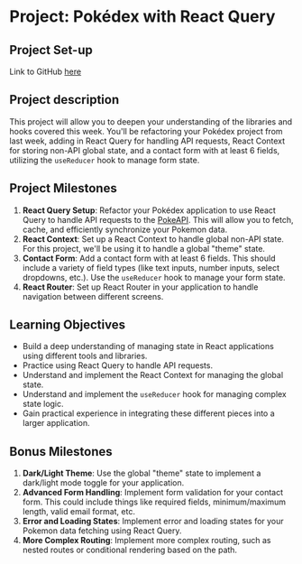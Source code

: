 # Project: Pokédex with React Query

## Project Set-up

Link to GitHub [here](https://github.com/kiboschool/frontend-week-7-final-project)

## Project description

This project will allow you to deepen your understanding of the libraries and hooks covered this week. You'll be refactoring your Pokédex project from last week, adding in React Query for handling API requests, React Context for storing non-API global state, and a contact form with at least 6 fields, utilizing the `useReducer` hook to manage form state.

## Project Milestones

1. **React Query Setup**: Refactor your Pokédex application to use React Query to handle API requests to the [PokeAPI](https://pokeapi.co/). This will allow you to fetch, cache, and efficiently synchronize your Pokemon data.
2. **React Context**: Set up a React Context to handle global non-API state. For this project, we'll be using it to handle a global "theme" state.
3. **Contact Form**: Add a contact form with at least 6 fields. This should include a variety of field types (like text inputs, number inputs, select dropdowns, etc.). Use the `useReducer` hook to manage your form state.
4. **React Router**: Set up React Router in your application to handle navigation between different screens.

## Learning Objectives

- Build a deep understanding of managing state in React applications using different tools and libraries.
- Practice using React Query to handle API requests.
- Understand and implement the React Context for managing the global state.
- Understand and implement the `useReducer` hook for managing complex state logic.
- Gain practical experience in integrating these different pieces into a larger application.

## Bonus Milestones

1. **Dark/Light Theme**: Use the global "theme" state to implement a dark/light mode toggle for your application.
2. **Advanced Form Handling**: Implement form validation for your contact form. This could include things like required fields, minimum/maximum length, valid email format, etc.
3. **Error and Loading States**: Implement error and loading states for your Pokemon data fetching using React Query.
4. **More Complex Routing**: Implement more complex routing, such as nested routes or conditional rendering based on the path.